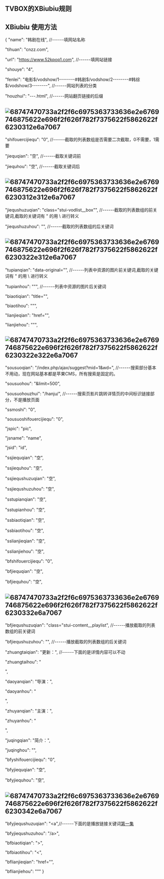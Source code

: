 ## TVBOX的XBiubiu规则
## XBiubiu 使用方法
{ 
  "name": "韩剧在线", //------填网站名称 
 
 "tihuan": "cnzz.com",  
 
 "url": "https://www.52kpop1.com",  //------填网站链接 
  
  "shouye": "4", 
  
  "fenlei": "电影$/vodshow/1--------#韩剧$/vodshow/2--------#韩综$/vodshow/3--------", //------网站列表的分类 
 
 "houzhui": "---.html", //------网站翻页链接的后缀 
 
## ![68747470733a2f2f6c6975363733636e2e6769746875622e696f2f626f782f7375622f5862622f6230312e6a7067](https://user-images.githubusercontent.com/102397160/182079920-903aeb76-6c7d-4c58-9324-5602fd26aed2.jpg)

  "shifouercijiequ": "0",  //------截取的列表数组是否需要二次截取，0不需要，1需要
  
  "jiequqian": "空", //------截取关键词前
  
  "jiequhou": "空", //------截取关键词后
  
## ![68747470733a2f2f6c6975363733636e2e6769746875622e696f2f626f782f7375622f5862622f6230312e312e6a7067](https://user-images.githubusercontent.com/102397160/182080343-1ddab3ed-98a9-4919-a390-649b02473c5c.jpg)

  "jiequshuzuqian": "class=\"stui-vodlist__box\"", //------截取的列表数组的前关键词,截取的关键词有 " 的用 \ 进行转义
  
  "jiequshuzuhou": "</span>", //------截取的列表数组的后关键词
  
## ![68747470733a2f2f6c6975363733636e2e6769746875622e696f2f626f782f7375622f5862622f6230322e312e6a7067](https://user-images.githubusercontent.com/102397160/182080422-e930ddb7-0b87-4b42-a16d-29e8853daa4b.jpg)

  "tupianqian": "data-original=\"", //------列表中资源的图片前关键词,截取的关键词有 " 的用 \ 进行转义 
  
  "tupianhou": "\"", //------列表中资源的图片后关键词
  
  "biaotiqian": "title=\"",
  
  "biaotihou": "\"", 
  
  "lianjieqian": "href=\"",
  
  "lianjiehou": "\"", 
  
## ![68747470733a2f2f6c6975363733636e2e6769746875622e696f2f626f782f7375622f5862622f6230322e322e6a7067](https://user-images.githubusercontent.com/102397160/182080520-ebf50e25-b253-4c8c-bef4-3edda78788b1.jpg)

  "sousuoqian": "/index.php/ajax/suggest?mid=1&wd=", //------搜索部分基本不用动，现在网站基本都是苹果CMS，所有搜索是固定的。
  
  "sousuohou": "&limit=500",
  
  "sousuohouzhui": "/hanju/", //------搜索页影片跳转详情页的中间标识链接部分，不是播放页面
  
  "ssmoshi": "0",
  
  "sousuoshifouercijiequ": "0", 
  
  "jspic": "pic", 
  
  "jsname": "name", 
  
  "jsid": "id", 
  
  "ssjiequqian": "空", 
  
  "ssjiequhou": "空", 
  
  "ssjiequshuzuqian": "空", 
  
  "ssjiequshuzuhou": "空", 
  
  "sstupianqian": "空", 
  
  "sstupianhou": "空", 
  
  "ssbiaotiqian": "空",
  
  "ssbiaotihou": "空", 
  
  "sslianjieqian": "空", 
  
  "sslianjiehou": "空", 
  
  "bfshifouercijiequ": "0", 
  
  "bfjiequqian": "空", 
  
  "bfjiequhou": "空", 
  
## ![68747470733a2f2f6c6975363733636e2e6769746875622e696f2f626f782f7375622f5862622f6230332e6a7067](https://user-images.githubusercontent.com/102397160/182080617-5d5578a1-479a-4e38-bd63-eb865eb28e5a.jpg)

  "bfjiequshuzuqian": "class=\"stui-content__playlist", //------播放截取的列表数组的前关键词 
  
  "bfjiequshuzuhou": "</ul>", //------播放截取的列表数组的后关键词
  
  "zhuangtaiqian": "更新：</span>", //------下面的是详情内容可以不动 
  
  "zhuangtaihou": "</p>", 
  
  "daoyanqian": "导演：</span>", 
  
  "daoyanhou": "</p>",
  
  "zhuyanqian": "主演：</span>", 
  
  "zhuyanhou": "</p>", <br />
  
  "juqingqian": "简介：</span>",
  
  "juqinghou": "</div>",
  
  "bfyshifouercijiequ": "0", 
  
  "bfyjiequqian": "空", 
  
  "bfyjiequhou": "空", 
  
## ![68747470733a2f2f6c6975363733636e2e6769746875622e696f2f626f782f7375622f5862622f6230342e6a7067](https://user-images.githubusercontent.com/102397160/182080684-eb767c6f-3e48-4d99-a162-8c17608a1a21.jpg)

  "bfyjiequshuzuqian": "<a",//------下面的是播放链接关键词<a href="链接">第一集</a> 
  
  "bfyjiequshuzuhou": "/a>", 
  
  "bfbiaotiqian": ">", 
  
  "bfbiaotihou": "<", 
  
  "bflianjieqian": "href=\"",
  
  "bflianjiehou": "\"" 
} 
